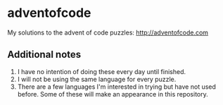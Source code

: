 # adventofcode
My solutions to the advent of code puzzles: http://adventofcode.com

## Additional notes

1. I have no intention of doing these every day until finished.
2. I will not be using the same language for every puzzle.
3. There are a few languages I'm interested in trying but have not used before.
Some of these will make an appearance in this repository.
